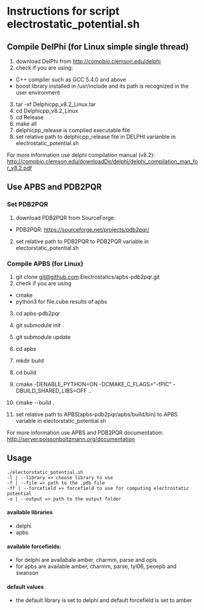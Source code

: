 # Instructions for script electrostatic_potential.sh

## Compile DelPhi (for Linux simple single thread)

1. download DelPhi from http://compbio.clemson.edu/delphi
2. check if you are using:
  - C++ compiler such as GCC 5.4.0 and above
  - boost library installed in /usr/include and its path is recognized in the user environment
3. tar -xf Delphicpp_v8.2_Linux.tar
4. cd Delphicpp_v8.2_Linux
5. cd Release
6. make all
7. delphicpp_release is compiled executable file
8. set relative path to delphicpp_release file in DELPHI varianble in electrostatic_potential.sh

For more information use delphi compilation manual (v8.2): http://compbio.clemson.edu/downloadDir/delphi/delphi_compilation_man_for_v8.2.pdf

## Use APBS and PDB2PQR

### Set PDB2PQR
1. download PDB2PQR from SourceForge:
  - PDB2PQR: https://sourceforge.net/projects/pdb2pqr/
2. set relative path to PDB2PQR to PDB2PQR variable in electorstatic_potential.sh

### Compile APBS (for Linux)
1. git clone git@github.com:Electrostatics/apbs-pdb2pqr.git
2. check if you are using
  - cmake
  - python3 for file.cube results of apbs
3. cd apbs-pdb2pqr

4. git submodule init
5. git submodule update

6. cd apbs
7. mkdir build
8. cd  build
9. cmake -DENABLE_PYTHON=ON -DCMAKE_C_FLAGS="-fPIC" -DBUILD_SHARED_LIBS=OFF ..
10. cmake --build .
11. set relative path to APBS(apbs-pdb2pqr/apbs/build/bin) to APBS variable in electorstatic_potential.sh

For more information use APBS and PDB2PQR documentation: http://server.poissonboltzmann.org/documentation


## Usage
~~~
./electorstatic_potential.sh
-l | --library => choose library to use
-f | --file => path to the .pdb file
-ff | --forcefield => forcefield to use for computing electrostatic potential
-o | --output => path to the output folder

~~~
#### available libraries
- delphi
- apbs

#### available forcefields:
- for delphi are availabale amber, charmm, parse and opls
- for apbs are available amber, charmm, parse, tyl06, peoepb and swanson

#### default values
- the default library is set to delphi and default forcefield is set to amber
